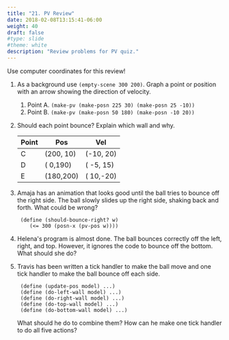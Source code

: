 ```yaml
---
title: "21. PV Review"
date: 2018-02-08T13:15:41-06:00
weight: 40
draft: false
#type: slide
#theme: white
description: "Review problems for PV quiz."
---
```


Use computer coordinates for this review!

1. As a background use `(empty-scene 300 200)`.
   Graph a point or position with an arrow showing the direction of velocity.

   1. Point A. ```(make-pv (make-posn 225 30) (make-posn 25 -10))```
   2. Point B. ```(make-pv (make-posn 50 180) (make-posn -10 20))```
   
   
2. Should each point bounce? Explain which wall and why.

    | Point |    Pos    |     Vel    |
    |-------|-----------|------------|
    |  C    | (200, 10) | (-10, 20)  |
    |  D    | (  0,190) | ( -5, 15)  |
    |  E    | (180,200) | ( 10,-20)  |
    
3. Amaja has an animation that looks good until the ball tries to bounce off the right side. The ball slowly slides up the right side, shaking back and forth. What could be wrong?

        (define (should-bounce-right? w)
           (<= 300 (posn-x (pv-pos w))))
           
4. Helena's program is almost done. The ball bounces correctly off the left, right, and top. However, it ignores the code to bounce off the bottom. What should she do?

5. Travis has been written a tick handler to make the ball move and
   one tick handler to make the ball bounce off each side.

        (define (update-pos model) ...)
        (define (do-left-wall model) ...)
        (define (do-right-wall model) ...)
        (define (do-top-wall model) ...)
        (define (do-bottom-wall model) ...)

    What should he do to combine them?
    How can he make one tick handler to do all five actions?
    
    
